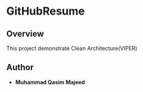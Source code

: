 # GitHubResume

## Overview

 This project demonstrate Clean Architecture(VIPER) 

## Author

* **Muhammad Qasim Majeed** 

